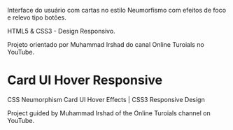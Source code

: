 Interface do usuário com cartas no estilo Neumorfismo com efeitos de foco e relevo tipo botões. 

HTML5 & CSS3 - Design Responsivo.

Projeto orientado por Muhammad Irshad do canal Online Turoials no YouTube.

# Card UI Hover Responsive
 CSS Neumorphism Card UI Hover Effects | CSS3 Responsive Design

Project guided by Muhammad Irshad of the Online Turoials channel on YouTube.
